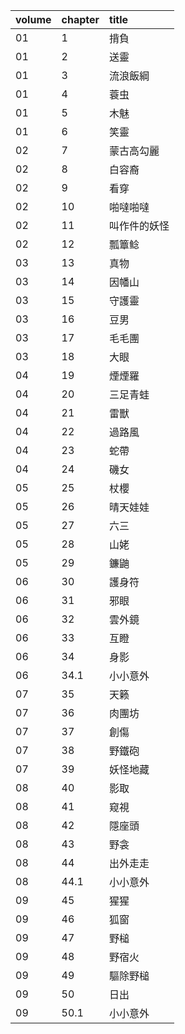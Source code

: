 volume | chapter | title
:-     | :-      | :-
01     | 1       | 揹負
01     | 2       | 送靈
01     | 3       | 流浪飯綱
01     | 4       | 蓑虫
01     | 5       | 木魅
01     | 6       | 笑靈
02     | 7       | 蒙古高勾麗
02     | 8       | 白容裔
02     | 9       | 看穿
02     | 10      | 啪噠啪噠
02     | 11      | 叫作件的妖怪
02     | 12      | 瓢簟鲶
03     | 13      | 真物
03     | 14      | 因幡山
03     | 15      | 守護靈
03     | 16      | 豆男
03     | 17      | 毛毛團
03     | 18      | 大眼
04     | 19      | 煙煙羅
04     | 20      | 三足青蛙
04     | 21      | 雷獸
04     | 22      | 過路風
04     | 23      | 蛇帶
04     | 24      | 磯女
05     | 25      | 杖櫻
05     | 26      | 晴天娃娃
05     | 27      | 六三
05     | 28      | 山姥
05     | 29      | 鐮鼬
06     | 30      | 護身符
06     | 31      | 邪眼
06     | 32      | 雲外鏡
06     | 33      | 互瞪
06     | 34      | 身影
06     | 34.1    | 小小意外
07     | 35      | 天籁
07     | 36      | 肉團坊
07     | 37      | 創傷
07     | 38      | 野鐵砲
07     | 39      | 妖怪地藏
08     | 40      | 影取
08     | 41      | 窥視
08     | 42      | 隱座頭
08     | 43      | 野衾
08     | 44      | 出外走走
08     | 44.1    | 小小意外
09     | 45      | 猩猩
09     | 46      | 狐窗
09     | 47      | 野槌
09     | 48      | 野宿火
09     | 49      | 驅除野槌
09     | 50      | 日出
09     | 50.1    | 小小意外
